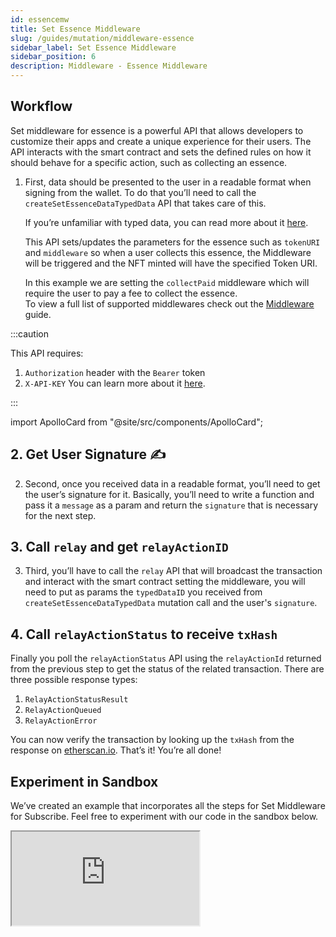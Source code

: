 ```yaml
---
id: essencemw
title: Set Essence Middleware
slug: /guides/mutation/middleware-essence
sidebar_label: Set Essence Middleware
sidebar_position: 6
description: Middleware - Essence Middleware
---
```


## Workflow

Set middleware for essence is a powerful API that allows developers to customize their apps and create a unique experience for their users. The API interacts with the smart contract and sets the defined rules on how it should behave for a specific action, such as collecting an essence.

1. First, data should be presented to the user in a readable format when signing from the wallet. To do that you’ll need to call the `createSetEssenceDataTypedData` API that takes care of this.

    If you’re unfamiliar with typed data, you can read more about it [here](https://eips.ethereum.org/EIPS/eip-712).

    This API sets/updates the parameters for the essence such as `tokenURI` and `middleware` so when a user collects this essence, the Middleware will be triggered and the NFT minted will have the specified Token URI.

    In this example we are setting the `collectPaid` middleware which will require the user to pay a fee to collect the essence.<br/>
    To view a full list of supported middlewares check out the [Middleware](/concepts/middleware) guide.

:::caution

This API requires: 
1. `Authorization` header with the `Bearer` token 
2. `X-API-KEY` 
You can learn more about it [here](/guides/authentication/authentication).

:::

import ApolloCard from "@site/src/components/ApolloCard";

<ApolloCard queryName="createSetEssenceDataTypedData" />

## 2. Get User Signature ✍️
2. Second, once you received data in a readable format, you’ll need to get the user’s signature for it. Basically, you’ll need to write a function and pass it a `message` as a param and return the `signature` that is necessary for the next step.

## 3. Call `relay` and get `relayActionID`
3. Third, you’ll have to call the `relay` API that will broadcast the transaction and interact with the smart contract setting the middleware, you will need to put as params the `typedDataID` you received from `createSetEssenceDataTypedData` mutation call and the user's `signature`.

<ApolloCard queryName="relay" />

## 4. Call `relayActionStatus` to receive `txHash`
Finally you poll the `relayActionStatus` API using the `relayActionId` returned from the previous step to get the status of the related transaction. There are three possible response types:
1. `RelayActionStatusResult`
2. `RelayActionQueued`
3. `RelayActionError`

<ApolloCard queryName="relayActionStatus" />


You can now verify the transaction by looking up the `txHash` from the response on [etherscan.io](http://etherscan.io). That’s it! You’re all done!

## Experiment in Sandbox

We’ve created an example that incorporates all the steps for Set Middleware for Subscribe. Feel free to experiment with our code in the sandbox below.

<iframe src="https://codesandbox.io/embed/set-middleware-essence-9yb14c?codemirror=1&fontsize=14&hidenavigation=0&theme=dark&runonclick=1&view=split&module=/src/App.tsx"
     title="set-middleware-essence"
    allow="accelerometer; ambient-light-sensor; camera; encrypted-media; geolocation; gyroscope; hid; microphone; midi; payment; usb; vr; xr-spatial-tracking"
    sandbox="allow-forms allow-modals allow-popups allow-presentation allow-same-origin allow-scripts"
></iframe>
